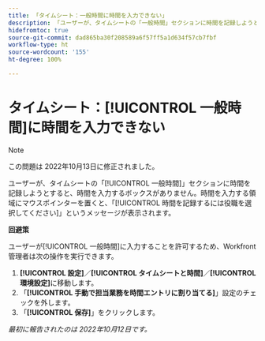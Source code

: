```yaml
---
title: 「タイムシート：一般時間に時間を入力できない」
description: 「ユーザーが、タイムシートの「一般時間」セクションに時間を記録しようとすると、時間を入力するボックスがありません。時間を入力する領域にマウスポインターを置くと、「時間を記録するには役職を選択してください」というメッセージが表示されます。」
hidefromtoc: true
source-git-commit: dad865ba30f208589a6f57ff5a1d634f57cb7fbf
workflow-type: ht
source-wordcount: '155'
ht-degree: 100%

---
```



# タイムシート：[!UICONTROL 一般時間]に時間を入力できない

>[!NOTE]
>
>この問題は 2022年10月13日に修正されました。

ユーザーが、タイムシートの「[!UICONTROL 一般時間]」セクションに時間を記録しようとすると、時間を入力するボックスがありません。時間を入力する領域にマウスポインターを置くと、「[!UICONTROL 時間を記録するには役職を選択してください]」というメッセージが表示されます。

**回避策**

ユーザーが[!UICONTROL 一般時間]に入力することを許可するため、Workfront 管理者は次の操作を実行できます。

1. **[!UICONTROL 設定]**／**[!UICONTROL タイムシートと時間]**／**[!UICONTROL 環境設定]**&#x200B;に移動します。
1. 「**[!UICONTROL 手動で担当業務を時間エントリに割り当てる]**」設定のチェックを外します。
1. 「**[!UICONTROL 保存]**」をクリックします。

_最初に報告されたのは 2022年10月12日です。_

